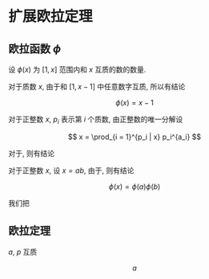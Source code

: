 # 扩展欧拉定理

## 欧拉函数 $\phi$

设 $\phi(x)$ 为 $[1, x]$ 范围内和 $x$ 互质的数的数量.

对于质数 $x$, 由于和 $[1, x - 1]$ 中任意数字互质, 所以有结论

$$
\phi(x) = x - 1
$$

对于正整数 $x$, $p_i$ 表示第 $i$ 个质数, 由正整数的唯一分解设

$$
x = \prod_{i = 1}^{p_i | x} p_i^{a_i}
$$

对于, 则有结论

对于正整数 $x$, 设 $x = ab$, 由于, 则有结论

$$
\phi(x) = \phi(a)\phi(b)
$$

我们把

## 欧拉定理

$a$, $p$ 互质

$$
a
$$